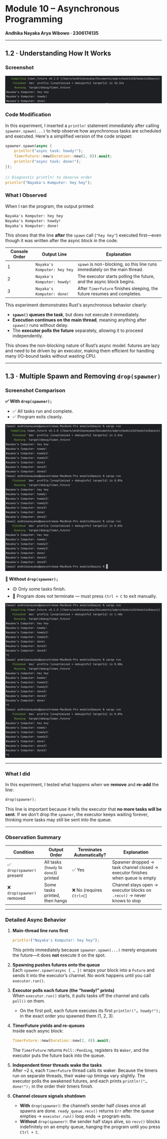 # Module 10 – Asynchronous Programming
**Andhika Nayaka Arya Wibowo · 2306174135**

---

## 1.2 · Understanding How It Works

### Screenshot

![Output of the program showing the main-thread line printed first, followed by async task lines](img/ss1.png)

### Code Modification

In this experiment, I inserted a `println!` statement immediately after calling `spawner.spawn(...)` to help observe how asynchronous tasks are scheduled and executed. Here's a simplified version of the code snippet:

```rust
spawner.spawn(async {
    println!("async task: howdy!");
    TimerFuture::new(Duration::new(2, 0)).await;
    println!("async task: done!");
});

// Diagnostic println! to observe order
println!("Nayaka's Komputer: hey hey");
```

### What I Observed

When I ran the program, the output printed:

```
Nayaka's Komputer: hey hey
Nayaka's Komputer: howdy!
Nayaka's Komputer: done!
```

This shows that the line **after** the `spawn` call (`"hey hey"`) executed first—even though it was written after the async block in the code.

| Console Order | Output Line                        | Explanation                                                                 |
|---------------|-------------------------------------|-----------------------------------------------------------------------------|
| 1             | `Nayaka's Komputer: hey hey`       | `spawn` is non-blocking, so this line runs immediately on the main thread. |
| 2             | `Nayaka's Komputer: howdy!`        | The executor starts polling the future, and the async block begins.        |
| 3             | `Nayaka's Komputer: done!`         | After `TimerFuture` finishes sleeping, the future resumes and completes.   |

This experiment demonstrates Rust's asynchronous behavior clearly:

- **`spawn()` queues the task**, but does not execute it immediately.
- **Execution continues on the main thread**, meaning anything after `spawn()` runs without delay.
- The **executor polls the future** separately, allowing it to proceed independently.

This shows the non-blocking nature of Rust’s async model: futures are lazy and need to be driven by an executor, making them efficient for handling many I/O-bound tasks without wasting CPU.

---

## 1.3 · Multiple Spawn and Removing `drop(spawner)`

### Screenshot Comparison

**✅ With `drop(spawner);`**
- ✅ All tasks run and complete.
- ✅ Program exits cleanly.

![With drop(spawner)](img/adddropspawner.png)

**🚫 Without `drop(spawner);`**
- 🟡 Only some tasks finish.
- 🔴 Program does not terminate — must press `Ctrl + C` to exit manually.

![Without drop(spawner)](img/removedropspawner.png)

---

### What I did

In this experiment, I tested what happens when we **remove** and **re-add** the line:

```rust
drop(spawner);
```

This line is important because it tells the executor that **no more tasks will be sent**. If we don’t drop the `spawner`, the executor keeps waiting forever, thinking more tasks may still be sent into the queue.

---

### Observation Summary

| Condition                   | Output Order                          | Terminates Automatically? | Explanation                                                                 |
|-----------------------------|----------------------------------------|---------------------------|-----------------------------------------------------------------------------|
| ✅ `drop(spawner)` present  | All tasks (`howdy` to `done3`) printed | ✅ Yes                    | Spawner dropped → task channel closed → executor finishes when queue is empty |
| ❌ `drop(spawner)` removed  | Some tasks printed, then hangs         | ❌ No (requires `Ctrl+C`) | Channel stays open → executor blocks on `.recv()` → never knows to stop     |

---

### Detailed Async Behavior

1. **Main-thread line runs first**
   ```rust
   println!("Nayaka's Komputer: hey hey");
   ```  
   This prints immediately because `spawner.spawn(...)` merely enqueues the future—it does **not** execute it on the spot.

2. **Spawning pushes futures onto the queue**  
   Each `spawner.spawn(async { … })` wraps your block into a `Future` and sends it into the executor’s channel. No work happens until you call `executor.run()`.

3. **Executor polls each future (the “howdy!” prints)**  
   When `executor.run()` starts, it pulls tasks off the channel and calls `poll()` on them.
    - On the first poll, each future executes its first `println!("… howdy!");` in the exact order you spawned them (1, 2, 3).

4. **TimerFuture yields and re-queues**  
   Inside each async block:
   ```rust
   TimerFuture::new(Duration::new(2, 0)).await;
   ```
   The `TimerFuture` returns `Poll::Pending`, registers its `Waker`, and the executor puts the future back into the queue.

5. **Independent timer threads wake the tasks**  
   After ~2 s, each `TimerFuture` thread calls its waker. Because the timers run on separate threads, their wake-up timings vary slightly. The executor polls the awakened futures, and each prints `println!("… done!");` in the order their timers finish.

6. **Channel closure signals shutdown**
    - **With** `drop(spawner)`: the channel’s sender half closes once all spawns are done. `ready_queue.recv()` returns `Err` after the queue empties → `executor.run()` loop ends → program exits.
    - **Without** `drop(spawner)`: the sender half stays alive, so `recv()` blocks indefinitely on an empty queue, hanging the program until you press `Ctrl + C`.